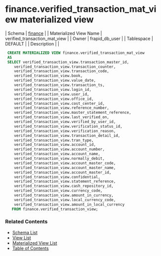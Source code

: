 # finance.verified_transaction_mat_view materialized view

| Schema | [finance](../../schemas/finance.md) |
| Materialized View Name | verified_transaction_mat_view |
| Owner | frapid_db_user |
| Tablespace | DEFAULT |
| Description |  |

```sql
 CREATE MATERIALIZED VIEW finance.verified_transaction_mat_view
 AS
 SELECT verified_transaction_view.transaction_master_id,
    verified_transaction_view.transaction_counter,
    verified_transaction_view.transaction_code,
    verified_transaction_view.book,
    verified_transaction_view.value_date,
    verified_transaction_view.transaction_ts,
    verified_transaction_view.login_id,
    verified_transaction_view.user_id,
    verified_transaction_view.office_id,
    verified_transaction_view.cost_center_id,
    verified_transaction_view.reference_number,
    verified_transaction_view.master_statement_reference,
    verified_transaction_view.last_verified_on,
    verified_transaction_view.verified_by_user_id,
    verified_transaction_view.verification_status_id,
    verified_transaction_view.verification_reason,
    verified_transaction_view.transaction_detail_id,
    verified_transaction_view.tran_type,
    verified_transaction_view.account_id,
    verified_transaction_view.account_number,
    verified_transaction_view.account_name,
    verified_transaction_view.normally_debit,
    verified_transaction_view.account_master_code,
    verified_transaction_view.account_master_name,
    verified_transaction_view.account_master_id,
    verified_transaction_view.confidential,
    verified_transaction_view.statement_reference,
    verified_transaction_view.cash_repository_id,
    verified_transaction_view.currency_code,
    verified_transaction_view.amount_in_currency,
    verified_transaction_view.local_currency_code,
    verified_transaction_view.amount_in_local_currency
   FROM finance.verified_transaction_view;
```

### Related Contents
* [Schema List](../../schemas.md)
* [View List](../../views.md)
* [Materialized View List](../../materialized-views.md)
* [Table of Contents](../../README.md)
